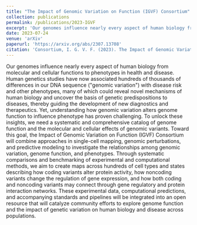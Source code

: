 ```yaml
---
title: "The Impact of Genomic Variation on Function (IGVF) Consortium"
collection: publications
permalink: /publications/2023-IGVF
excerpt: 'Our genomes influence nearly every aspect of human biology from molecular and cellular functions to phenotypes in health and disease. Human genetics studies have now associated hundreds of thousands of differences in our DNA sequence ("genomic variation") with disease risk and other phenotypes, many of which could reveal novel mechanisms of human biology and uncover the basis of genetic predispositions to diseases, thereby guiding the development of new diagnostics and therapeutics. Yet, understanding how genomic variation alters genome function to influence phenotype has proven challenging. To unlock these insights, we need a systematic and comprehensive catalog of genome function and the molecular and cellular effects of genomic variants. Toward this goal, the Impact of Genomic Variation on Function (IGVF) Consortium will combine approaches in single-cell mapping, genomic perturbations, and predictive modeling to investigate the relationships among genomic variation, genome function, and phenotypes. Through systematic comparisons and benchmarking of experimental and computational methods, we aim to create maps across hundreds of cell types and states describing how coding variants alter protein activity, how noncoding variants change the regulation of gene expression, and how both coding and noncoding variants may connect through gene regulatory and protein interaction networks. These experimental data, computational predictions, and accompanying standards and pipelines will be integrated into an open resource that will catalyze community efforts to explore genome function and the impact of genetic variation on human biology and disease across populations.'
date: 2023-07-24
venue: 'arXiv'
paperurl: 'https://arxiv.org/abs/2307.13708'
citation: 'Consortium, I. G. V. F. (2023). The Impact of Genomic Variation on Function (IGVF) Consortium. arXiv preprint arXiv:2307.13708.'
---
```

Our genomes influence nearly every aspect of human biology from molecular and cellular functions to phenotypes in health and disease. Human genetics studies have now associated hundreds of thousands of differences in our DNA sequence ("genomic variation") with disease risk and other phenotypes, many of which could reveal novel mechanisms of human biology and uncover the basis of genetic predispositions to diseases, thereby guiding the development of new diagnostics and therapeutics. Yet, understanding how genomic variation alters genome function to influence phenotype has proven challenging. To unlock these insights, we need a systematic and comprehensive catalog of genome function and the molecular and cellular effects of genomic variants. Toward this goal, the Impact of Genomic Variation on Function (IGVF) Consortium will combine approaches in single-cell mapping, genomic perturbations, and predictive modeling to investigate the relationships among genomic variation, genome function, and phenotypes. Through systematic comparisons and benchmarking of experimental and computational methods, we aim to create maps across hundreds of cell types and states describing how coding variants alter protein activity, how noncoding variants change the regulation of gene expression, and how both coding and noncoding variants may connect through gene regulatory and protein interaction networks. These experimental data, computational predictions, and accompanying standards and pipelines will be integrated into an open resource that will catalyze community efforts to explore genome function and the impact of genetic variation on human biology and disease across populations.